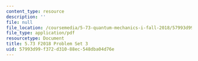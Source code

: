 ```yaml
---
content_type: resource
description: ''
file: null
file_location: /coursemedia/5-73-quantum-mechanics-i-fall-2018/57993d99f372d31088ec548dba04d76e_MIT5_73F18_PSet3.pdf
file_type: application/pdf
resourcetype: Document
title: 5.73 F2018 Problem Set 3
uid: 57993d99-f372-d310-88ec-548dba04d76e
---
```

